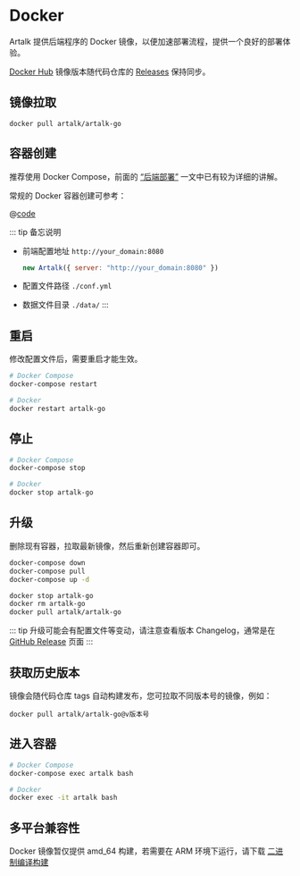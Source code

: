 # Docker

Artalk 提供后端程序的 Docker 镜像，以便加速部署流程，提供一个良好的部署体验。

[Docker Hub](https://hub.docker.com/r/artalk/artalk-go) 镜像版本随代码仓库的 [Releases](https://github.com/ArtalkJS/ArtalkGo/releases) 保持同步。

## 镜像拉取

`docker pull artalk/artalk-go`

## 容器创建

推荐使用 Docker Compose，前面的 [“后端部署”](/guide/backend/install) 一文中已有较为详细的讲解。

常规的 Docker 容器创建可参考：

@[code](../../code/quick-start/docker.sh)

::: tip 备忘说明

- 前端配置地址 `http://your_domain:8080`

    ```js
    new Artalk({ server: "http://your_domain:8080" })
    ```

- 配置文件路径 `./conf.yml`
- 数据文件目录 `./data/`
:::

## 重启

修改配置文件后，需要重启才能生效。

```bash
# Docker Compose
docker-compose restart

# Docker
docker restart artalk-go
```

## 停止

```bash
# Docker Compose
docker-compose stop

# Docker
docker stop artalk-go
```

## 升级

删除现有容器，拉取最新镜像，然后重新创建容器即可。

<CodeGroup>
  <CodeGroupItem title="Docker Compose" active>

```bash
docker-compose down
docker-compose pull
docker-compose up -d
```

  </CodeGroupItem>

  <CodeGroupItem title="Docker">

```bash
docker stop artalk-go
docker rm artalk-go
docker pull artalk/artalk-go
```

  </CodeGroupItem>

</CodeGroup>

::: tip
升级可能会有配置文件等变动，请注意查看版本 Changelog，通常是在 [GitHub Release](https://github.com/ArtalkJS/ArtalkGo/releases) 页面
:::

## 获取历史版本

镜像会随代码仓库 tags 自动构建发布，您可拉取不同版本号的镜像，例如：

`docker pull artalk/artalk-go@v版本号`

## 进入容器

```bash
# Docker Compose
docker-compose exec artalk bash

# Docker
docker exec -it artalk bash
```

## 多平台兼容性

Docker 镜像暂仅提供 amd_64 构建，若需要在 ARM 环境下运行，请下载 [二进制编译构建](/guide/backend/install.html)
